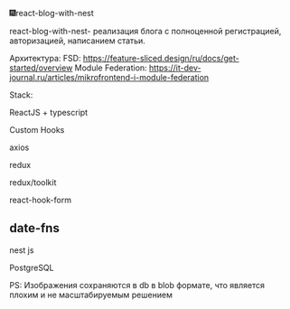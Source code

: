 🎆react-blog-with-nest

react-blog-with-nest- реализация блога с полноценной регистрацией, авторизацией, написанием статьи.

Архитектура:
FSD: https://feature-sliced.design/ru/docs/get-started/overview
Module Federation: https://it-dev-journal.ru/articles/mikrofrontend-i-module-federation

Stack:

ReactJS + typescript

Custom Hooks

axios

redux

redux/toolkit

react-hook-form

date-fns
--------------------------------------------------
nest js 

PostgreSQL

PS: Изображения сохраняются в db в blob формате, что является плохим и не масштабируемым решением
